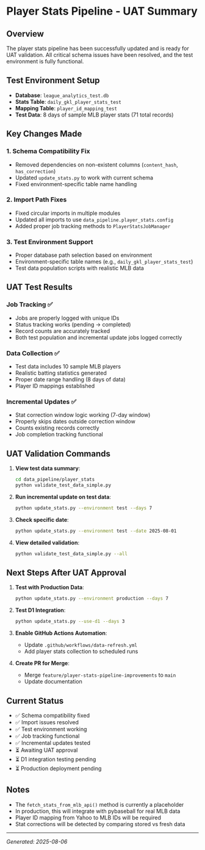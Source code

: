 # Player Stats Pipeline - UAT Summary

## Overview
The player stats pipeline has been successfully updated and is ready for UAT validation. All critical schema issues have been resolved, and the test environment is fully functional.

## Test Environment Setup
- **Database**: `league_analytics_test.db`
- **Stats Table**: `daily_gkl_player_stats_test`
- **Mapping Table**: `player_id_mapping_test`
- **Test Data**: 8 days of sample MLB player stats (71 total records)

## Key Changes Made

### 1. Schema Compatibility Fix
- Removed dependencies on non-existent columns (`content_hash`, `has_correction`)
- Updated `update_stats.py` to work with current schema
- Fixed environment-specific table name handling

### 2. Import Path Fixes
- Fixed circular imports in multiple modules
- Updated all imports to use `data_pipeline.player_stats.config`
- Added proper job tracking methods to `PlayerStatsJobManager`

### 3. Test Environment Support
- Proper database path selection based on environment
- Environment-specific table names (e.g., `daily_gkl_player_stats_test`)
- Test data population scripts with realistic MLB data

## UAT Test Results

### Job Tracking ✅
- Jobs are properly logged with unique IDs
- Status tracking works (pending → completed)
- Record counts are accurately tracked
- Both test population and incremental update jobs logged correctly

### Data Collection ✅
- Test data includes 10 sample MLB players
- Realistic batting statistics generated
- Proper date range handling (8 days of data)
- Player ID mappings established

### Incremental Updates ✅
- Stat correction window logic working (7-day window)
- Properly skips dates outside correction window
- Counts existing records correctly
- Job completion tracking functional

## UAT Validation Commands

1. **View test data summary**:
   ```bash
   cd data_pipeline/player_stats
   python validate_test_data_simple.py
   ```

2. **Run incremental update on test data**:
   ```bash
   python update_stats.py --environment test --days 7
   ```

3. **Check specific date**:
   ```bash
   python update_stats.py --environment test --date 2025-08-01
   ```

4. **View detailed validation**:
   ```bash
   python validate_test_data_simple.py --all
   ```

## Next Steps After UAT Approval

1. **Test with Production Data**:
   ```bash
   python update_stats.py --environment production --days 7
   ```

2. **Test D1 Integration**:
   ```bash
   python update_stats.py --use-d1 --days 3
   ```

3. **Enable GitHub Actions Automation**:
   - Update `.github/workflows/data-refresh.yml`
   - Add player stats collection to scheduled runs

4. **Create PR for Merge**:
   - Merge `feature/player-stats-pipeline-improvements` to `main`
   - Update documentation

## Current Status
- ✅ Schema compatibility fixed
- ✅ Import issues resolved
- ✅ Test environment working
- ✅ Job tracking functional
- ✅ Incremental updates tested
- ⏳ Awaiting UAT approval
- ⏳ D1 integration testing pending
- ⏳ Production deployment pending

## Notes
- The `fetch_stats_from_mlb_api()` method is currently a placeholder
- In production, this will integrate with pybaseball for real MLB data
- Player ID mapping from Yahoo to MLB IDs will be required
- Stat corrections will be detected by comparing stored vs fresh data

---
*Generated: 2025-08-06*